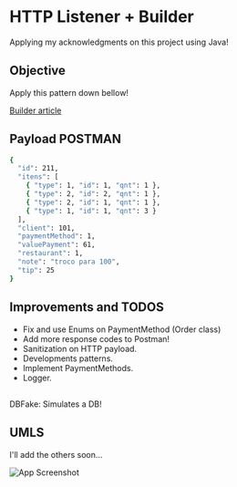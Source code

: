 
# HTTP Listener + Builder

Applying my acknowledgments on this project using Java!





## Objective

Apply this pattern down bellow! 

[Builder article](https://refactoring.guru/design-patterns/builder)




## Payload POSTMAN
```bash
{
  "id": 211,
  "itens": [
    { "type": 1, "id": 1, "qnt": 1 },
    { "type": 2, "id": 2, "qnt": 1 },
    { "type": 2, "id": 1, "qnt": 1 },
    { "type": 1, "id": 1, "qnt": 3 }
  ],
  "client": 101,
  "paymentMethod": 1,
  "valuePayment": 61,
  "restaurant": 1,
  "note": "troco para 100",
  "tip": 25
}

```
## Improvements and TODOS

- Fix and use Enums on PaymentMethod (Order class)
- Add more response codes to Postman!
- Sanitization on HTTP payload.
- Developments patterns.
- Implement PaymentMethods.
- Logger.

## 

DBFake: Simulates a DB!
## UMLS
I'll add the others soon...

![App Screenshot](https://i.imgur.com/FIyy1zV.png)

